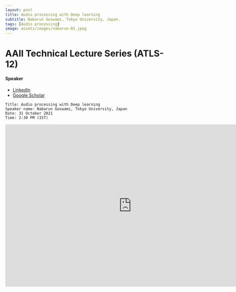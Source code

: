 ```yaml
---
layout: post
title: Audio processing with Deep learning
subtitle: Nabarun Goswami, Tokyo University, Japan.
tags: [Audio processing]
image: assets/images/nabarun-01.jpeg
---
```


# AAII Technical Lecture Series (ATLS-12)

#### Speaker
- [LinkedIn](https://www.linkedin.com/in/nabarun-goswami/?originalSubdomain=jp)
- [Google Scholar](https://scholar.google.co.in/citations?user=aAXb4v4AAAAJ&hl=en)

```
Title: Audio processing with Deep learning
Speaker name: Nabarun Goswami, Tokyo University, Japan
Date: 31 October 2021
Time: 2:30 PM (IST)
```

<iframe width="800" height="515" src="https://www.youtube.com/embed/m1Hd3mFnzs8" title="YouTube video player" frameborder="0" allow="accelerometer; autoplay; clipboard-write; encrypted-media; gyroscope; picture-in-picture; web-share" allowfullscreen></iframe>
